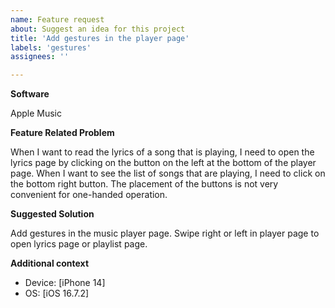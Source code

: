```yaml
---
name: Feature request
about: Suggest an idea for this project
title: 'Add gestures in the player page'
labels: 'gestures'
assignees: ''

---
```

**Software**

Apple Music

**Feature Related Problem**

When I want to read the lyrics of a song that is playing, 
I need to open the lyrics page by clicking on the button on the left at the bottom of the player page.
When I want to see the list of songs that are playing, I need to click on the bottom right button. 
The placement of the buttons is not very convenient for one-handed operation.
 
**Suggested Solution**

Add gestures in the music player page. Swipe right or left in player page to open lyrics page or playlist page. 

**Additional context**
 - Device: [iPhone 14]
 - OS: [iOS 16.7.2]
